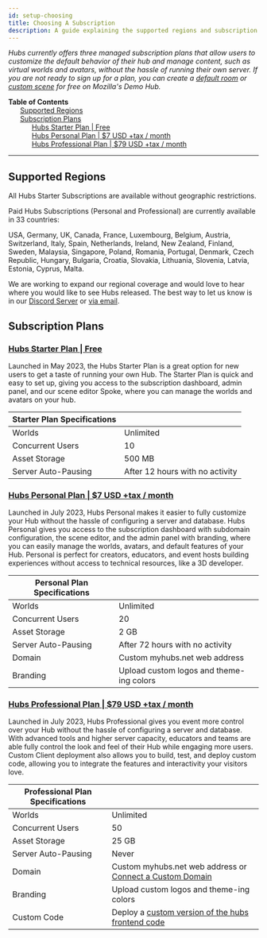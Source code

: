 ```yaml
---
id: setup-choosing
title: Choosing A Subscription
description: A guide explaining the supported regions and subscription plans offered via Hubs Cloud.
---
```


_Hubs currently offers three managed subscription plans that allow users to customize the default behavior of their hub and manage content, such as virtual worlds and avatars, without the hassle of running their own server. If you are not ready to sign up for a plan, you can create a [default room](https://hubs.mozilla.com/) or [custom scene](https://hubs.mozilla.com/spoke) for free on Mozilla's Demo Hub._

**Table of Contents**\
&nbsp;&nbsp;&nbsp;&nbsp;&nbsp;&nbsp;[Supported Regions](#supported-regions)\
&nbsp;&nbsp;&nbsp;&nbsp;&nbsp;&nbsp;[Subscription Plans](#subscription-plans)\
&nbsp;&nbsp;&nbsp;&nbsp;&nbsp;&nbsp;&nbsp;&nbsp;&nbsp;&nbsp;&nbsp;&nbsp;[Hubs Starter Plan | Free](#hubs-starter-plan--freehttpshubsmozillacomsubscribe)\
&nbsp;&nbsp;&nbsp;&nbsp;&nbsp;&nbsp;&nbsp;&nbsp;&nbsp;&nbsp;&nbsp;&nbsp;[Hubs Personal Plan | $7 USD +tax / month](#hubs-personal-plan--7-usd-tax--monthhttpshubsmozillacomsubscribe)\
&nbsp;&nbsp;&nbsp;&nbsp;&nbsp;&nbsp;&nbsp;&nbsp;&nbsp;&nbsp;&nbsp;&nbsp;[Hubs Professional Plan | $79 USD +tax / month](#hubs-professional-plan--79-usd-tax--monthhttpshubsmozillacomsubscribe)

---

## Supported Regions

All Hubs Starter Subscriptions are available without geographic restrictions.

Paid Hubs Subscriptions (Personal and Professional) are currently available in 33 countries:

USA, Germany, UK, Canada, France, Luxembourg, Belgium, Austria, Switzerland, Italy, Spain, Netherlands, Ireland, New Zealand, Finland, Sweden, Malaysia, Singapore, Poland, Romania, Portugal, Denmark, Czech Republic, Hungary, Bulgaria, Croatia, Slovakia, Lithuania, Slovenia, Latvia, Estonia, Cyprus, Malta.

We are working to expand our regional coverage and would love to hear where you would like to see Hubs released. The best way to let us know is in our [Discord Server](https://discord.com/channels/498741086295031808/1047462879076560926/1047537940047339570) or [via email](mailto:hubs-feedback@mozilla.com?subject=[New-Region-Request]).

## Subscription Plans

### [Hubs Starter Plan | Free](https://hubs.mozilla.com/#subscribe)

Launched in May 2023, the Hubs Starter Plan is a great option for new users to get a taste of running your own Hub. The Starter Plan is quick and easy to set up, giving you access to the subscription dashboard, admin panel, and our scene editor Spoke, where you can manage the worlds and avatars on your hub.

| Starter Plan Specifications |                                 |
| --------------------------- | ------------------------------- |
| Worlds                      | Unlimited                       |
| Concurrent Users            | 10                              |
| Asset Storage               | 500 MB                          |
| Server Auto-Pausing         | After 12 hours with no activity |

### [Hubs Personal Plan | $7 USD +tax / month](https://hubs.mozilla.com/#subscribe)

Launched in July 2023, Hubs Personal makes it easier to fully customize your Hub without the hassle of configuring a server and database. Hubs Personal gives you access to the subscription dashboard with subdomain configuration, the scene editor, and the admin panel with branding, where you can easily manage the worlds, avatars, and default features of your Hub. Personal is perfect for creators, educators, and event hosts building experiences without access to technical resources, like a 3D developer.

| Personal Plan Specifications |                                          |
| ---------------------------- | ---------------------------------------- |
| Worlds                       | Unlimited                                |
| Concurrent Users             | 20                                       |
| Asset Storage                | 2 GB                                     |
| Server Auto-Pausing          | After 72 hours with no activity          |
| Domain                       | Custom myhubs.net web address            |
| Branding                     | Upload custom logos and theme-ing colors |

### [Hubs Professional Plan | $79 USD +tax / month](https://hubs.mozilla.com/#subscribe)

Launched in July 2023, Hubs Professional gives you event more control over your Hub without the hassle of configuring a server and database. With advanced tools and higher server capacity, educators and teams are able fully control the look and feel of their Hub while engaging more users. Custom Client deployment also allows you to build, test, and deploy custom code, allowing you to integrate the features and interactivity your visitors love.

| Professional Plan Specifications |                                                                                        |
| -------------------------------- | -------------------------------------------------------------------------------------- |
| Worlds                           | Unlimited                                                                              |
| Concurrent Users                 | 50                                                                                     |
| Asset Storage                    | 25 GB                                                                                  |
| Server Auto-Pausing              | Never                                                                                  |
| Domain                           | Custom myhubs.net web address or [Connect a Custom Domain](./setup-custom-domain.html) |
| Branding                         | Upload custom logos and theme-ing colors                                               |
| Custom Code                      | Deploy a [custom version of the hubs frontend code](./setup-custom-client.html)        |

